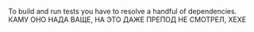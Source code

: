 To build and run tests you have to resolve a handful of dependencies.  
КАМУ ОНО НАДА ВАЩЕ, НА ЭТО ДАЖЕ ПРЕПОД НЕ СМОТРЕЛ, ХЕХЕ
